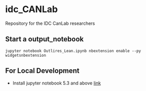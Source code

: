 # idc_CANLab
Repository for the IDC CanLab researchers


## Start a output_notebook

`jupyter notebook Outlires_Lean.ipynb nbextension enable --py widgetsnbextension`


## For Local Development
 - Install jupyter notebook 5.3 and above [link](https://jupyter.org/install)
